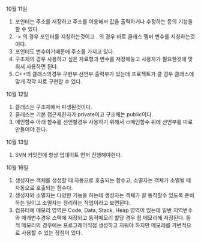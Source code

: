 
10월 11일
1. 포인터는 주소를 저장하고 주소를 이용해서 값을 출력하거나 수정하는 등의 기능을 할 수 있다.
2. -> 의 경우 포인터를 지칭하는것이고 . 의 경우 바로 클래스 멤버 변수를 지칭하는것이다.
3. 포인터도 변수이기때문에 주소를 가지고 있다.
4. 구조체의 경우 사용하고 싶은 자료형과 변수를 저장해놓고 사용자가 필요한것에 맞춰서 사용하면 된다.
5. C++의 클래스의경우 구현부 선언부 출력부가 있는데 프로젝트가 클 경우 클래스에 맞게 각각 따로 구현할 수 있다.

10월 12일
1. 클래스는 구조체에서 파생된것이다.
2. 클래스는 기본 접근제한자가 private이고 구조체는 public이다.
3. 메인함수 아래 함수를 선언할경우 사용하기 위해서 ㅁ메인함수 위에 선언부를 따로 만들어야 한다.

10월 13일
1. SVN 커밋전에 항상 업데이트 먼저 진행해야한다.

10월 16일
1. 생성자는 객체를 생성할 때 자동으로 호출되는 함수고, 소멸자는 객체가 소멸될 때 자동으로 호출되는 함수다.
2. 생성자와 소멸자는 다양한 기능을 하는데 생성자는 객체가 잘 동작할수 있도록 준비 하는 일이고 소멸자는 정리하는 작업이라고 보면된다.
3. 컴퓨터에 메모리 영역은 Code, Data, Stack, Heap 영역이 있는데 일반 지역변수와 매개변수경우 스택에 저장되고 동적메모리 할당 경우 힙 메모리에 저장된다. 동적 메모리의 경우에는 프로그래머직접 생성하고 지워야 하지만 메모레를 가변적으로 사용할 수 있는 장점이 있다.

